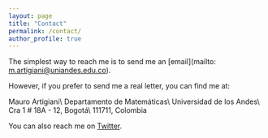 ```yaml
---
layout: page
title: "Contact"
permalink: /contact/
author_profile: true
---
```


The simplest way to reach me is to send me an [email](mailto: m.artigiani@uniandes.edu.co).

However, if you prefer to send me a real letter, you can find me at:

Mauro Artigiani\\
Departamento de Matemáticas\\
Universidad de los Andes\\
Cra 1 # 18A - 12, Bogotá\\
111711, Colombia

You can also reach me on [Twitter](https://twitter.com/m_artigiani).
